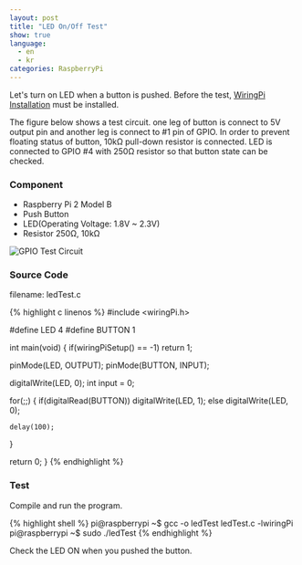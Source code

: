 ```yaml
---
layout: post
title: "LED On/Off Test"
show: true
language:
  - en
  - kr
categories: RaspberryPi
---
```

Let's turn on LED when a button is pushed. Before the test, [WiringPi Installation]({{site.url}}/rpi/2016/05/20/wiringPi-installation-kr.html) must be installed.

The figure below shows a test circuit. one leg of button is connect to 5V output pin and another leg is connect to #1 pin of GPIO. In order to prevent floating status of button, 10kΩ pull-down resistor is connected. LED is connected to GPIO #4 with 250Ω resistor so that button state can be checked.  

### Component

* Raspberry Pi 2 Model B
* Push Button
* LED(Operating Voltage: 1.8V ~ 2.3V)
* Resistor 250Ω, 10kΩ
 
![GPIO Test Circuit]({{site.url}}/images/rpi_gpio_led_test.png)

### Source Code

filename: ledTest.c

{% highlight c linenos %}
#include <wiringPi.h>

#define LED 4
#define BUTTON 1

int main(void)
{
  if(wiringPiSetup() == -1)
    return 1;

  pinMode(LED, OUTPUT);
  pinMode(BUTTON, INPUT);

  digitalWrite(LED, 0);
  int input = 0;

  for(;;)
  {
    if(digitalRead(BUTTON))
      digitalWrite(LED, 1);
    else
      digitalWrite(LED, 0); 

    delay(100);
  }

  return 0;
}
{% endhighlight %}

### Test

Compile and run the program.

{% highlight shell %}
pi@raspberrypi ~$ gcc -o ledTest ledTest.c -lwiringPi
pi@raspberrypi ~$ sudo ./ledTest
{% endhighlight %}

Check the LED ON when you pushed the button.
